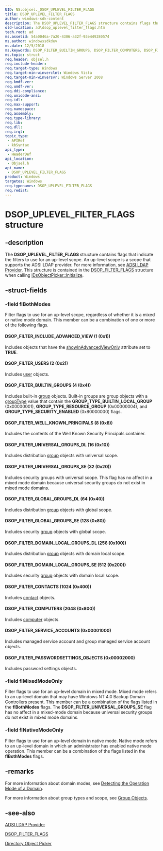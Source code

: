 ```yaml
---
UID: NS:objsel._DSOP_UPLEVEL_FILTER_FLAGS
title: DSOP_UPLEVEL_FILTER_FLAGS
author: windows-sdk-content
description: The DSOP_UPLEVEL_FILTER_FLAGS structure contains flags that indicate the filters to use for an up-level scope.
old-location: ad\dsop_uplevel_filter_flags.htm
tech.root: ad
ms.assetid: 54a0046a-7a20-4306-a32f-93e449280574
ms.author: windowssdkdev
ms.date: 12/5/2018
ms.keywords: DSOP_FILTER_BUILTIN_GROUPS, DSOP_FILTER_COMPUTERS, DSOP_FILTER_CONTACTS, DSOP_FILTER_DOMAIN_LOCAL_GROUPS_DL, DSOP_FILTER_DOMAIN_LOCAL_GROUPS_SE, DSOP_FILTER_GLOBAL_GROUPS_DL, DSOP_FILTER_GLOBAL_GROUPS_SE, DSOP_FILTER_INCLUDE_ADVANCED_VIEW, DSOP_FILTER_PASSWORDSETTINGS_OBJECTS, DSOP_FILTER_SERVICE_ACCOUNTS, DSOP_FILTER_UNIVERSAL_GROUPS_DL, DSOP_FILTER_UNIVERSAL_GROUPS_SE, DSOP_FILTER_USERS, DSOP_FILTER_WELL_KNOWN_PRINCIPALS, DSOP_UPLEVEL_FILTER_FLAGS, DSOP_UPLEVEL_FILTER_FLAGS structure [Active Directory], _glines_dsop_uplevel_filter_flags, ad.dsop__uplevel__filter__flags, ad.dsop_uplevel_filter_flags, objsel/DSOP_UPLEVEL_FILTER_FLAGS
ms.topic: struct
req.header: objsel.h
req.include-header: 
req.target-type: Windows
req.target-min-winverclnt: Windows Vista
req.target-min-winversvr: Windows Server 2008
req.kmdf-ver: 
req.umdf-ver: 
req.ddi-compliance: 
req.unicode-ansi: 
req.idl: 
req.max-support: 
req.namespace: 
req.assembly: 
req.type-library: 
req.lib: 
req.dll: 
req.irql: 
topic_type:
 - APIRef
 - kbSyntax
api_type:
 - HeaderDef
api_location:
 - Objsel.h
api_name:
 - DSOP_UPLEVEL_FILTER_FLAGS
product: Windows
targetos: Windows
req.typenames: DSOP_UPLEVEL_FILTER_FLAGS
req.redist: 
---
```


# DSOP_UPLEVEL_FILTER_FLAGS structure


## -description


The <b>DSOP_UPLEVEL_FILTER_FLAGS</b> structure contains flags that indicate the filters to use for an up-level scope. An up-level scope is a scope that supports the ADSI LDAP provider. For more information, see 
<a href="https://msdn.microsoft.com/3c13ea2f-fe40-4fd4-8540-422f277e07c1">ADSI LDAP Provider</a>. This structure is contained in the <a href="https://msdn.microsoft.com/039b2bd8-027e-4b7c-b06b-1ff172c45d52">DSOP_FILTER_FLAGS</a> structure when calling <a href="https://msdn.microsoft.com/bcf4d283-6709-4425-a122-8f0808502b58">IDsObjectPicker::Initialize</a>.


## -struct-fields




### -field flBothModes

Filter flags to use for an up-level scope, regardless of whether it is a mixed or native mode domain. This member can be a combination of one or more of the following flags.



#### DSOP_FILTER_INCLUDE_ADVANCED_VIEW (1 (0x1))

Includes objects that have the <a href="ad.win2k_a_showinadvancedviewonly">showInAdvancedViewOnly</a> attribute set to <b>TRUE</b>.



#### DSOP_FILTER_USERS (2 (0x2))

Includes <a href="ad.win2k_c_user">user</a> objects.



#### DSOP_FILTER_BUILTIN_GROUPS (4 (0x4))

Includes built-in <a href="ad.win2k_c_group">group</a> objects. Built-in groups are group objects with a <a href="ad.win2k_a_grouptype">groupType</a> value that contain the <b>GROUP_TYPE_BUILTIN_LOCAL_GROUP</b> (0x00000001), <b>GROUP_TYPE_RESOURCE_GROUP</b> (0x00000004), and <b>GROUP_TYPE_SECURITY_ENABLED</b> (0x80000000) flags.



#### DSOP_FILTER_WELL_KNOWN_PRINCIPALS (8 (0x8))

Includes the contents of the Well Known Security Principals container.



#### DSOP_FILTER_UNIVERSAL_GROUPS_DL (16 (0x10))

Includes distribution <a href="ad.win2k_c_group">group</a> objects with universal scope.



#### DSOP_FILTER_UNIVERSAL_GROUPS_SE (32 (0x20))

Includes security groups with universal scope. This flag has no affect in a mixed mode domain because universal security groups do not exist in mixed mode domains.



#### DSOP_FILTER_GLOBAL_GROUPS_DL (64 (0x40))

Includes distribution <a href="ad.win2k_c_group">group</a> objects with global scope.



#### DSOP_FILTER_GLOBAL_GROUPS_SE (128 (0x80))

Includes security <a href="ad.win2k_c_group">group</a> objects with global scope.



#### DSOP_FILTER_DOMAIN_LOCAL_GROUPS_DL (256 (0x100))

Includes distribution <a href="ad.win2k_c_group">group</a> objects with domain local scope.



#### DSOP_FILTER_DOMAIN_LOCAL_GROUPS_SE (512 (0x200))

Includes security <a href="ad.win2k_c_group">group</a> objects with domain local scope.



#### DSOP_FILTER_CONTACTS (1024 (0x400))

Includes <a href="ad.win2k_c_contact">contact</a> objects.



#### DSOP_FILTER_COMPUTERS (2048 (0x800))

Includes <a href="ad.win2k_c_computer">computer</a> objects.



#### DSOP_FILTER_SERVICE_ACCOUNTS (0x00001000)

Includes managed service account and group managed service account objects.



#### DSOP_FILTER_PASSWORDSETTINGS_OBJECTS (0x00002000)

Includes password settings objects.


### -field flMixedModeOnly

Filter flags to use for an up-level domain in mixed mode. Mixed mode refers to an up-level domain that may have Windows NT 4.0 Backup Domain Controllers present. This member can be a combination of the flags listed in the <b>flBothModes</b> flags. The <b>DSOP_FILTER_UNIVERSAL_GROUPS_SE</b> flag has no affect in a mixed-mode domain because universal security groups do not exist in mixed mode domains.


### -field flNativeModeOnly

Filter flags to use for an up-level domain in native mode. Native mode refers to an up-level domain in which an administrator has enabled native mode operation. This member can be a combination of the flags listed in the <b>flBothModes</b> flags.


## -remarks



For more information about domain modes, see <a href="https://msdn.microsoft.com/c20dec14-50ad-4f63-bd5c-222c2f2c83e4">Detecting the Operation Mode of a Domain</a>.

For more information about group types and scope, see <a href="https://msdn.microsoft.com/2dd5a293-047a-4639-9c95-7074578952be">Group Objects</a>.




## -see-also




<a href="https://msdn.microsoft.com/3c13ea2f-fe40-4fd4-8540-422f277e07c1">ADSI LDAP Provider</a>



<a href="https://msdn.microsoft.com/039b2bd8-027e-4b7c-b06b-1ff172c45d52">DSOP_FILTER_FLAGS</a>



<a href="https://msdn.microsoft.com/5b3e5d71-afd2-49db-b3a2-f9a49f0b2b3a">Directory Object Picker</a>
 

 

